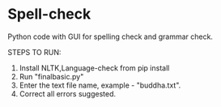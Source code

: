 # Spell-check
Python code with GUI for spelling check and grammar check. 


STEPS TO RUN:

1. Install NLTK,Language-check from pip install
2. Run "finalbasic.py"
3. Enter the text file name, example - "buddha.txt".
4. Correct all errors suggested.
